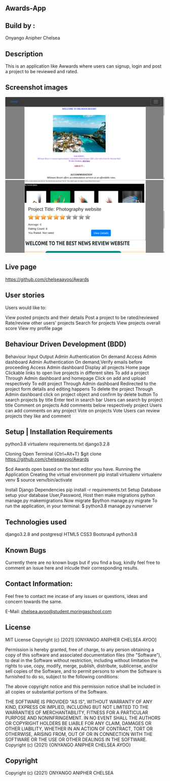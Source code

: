 ## Awards-App
## Build by :
Onyango Anipher Chelsea
## Description
This is an application like Awwards where users can signup, login and post a project to be reviewed and rated.

## Screenshot images
<img src="media/awards.png">
<img src="media/awards2.png">








## Live page
https://github.com/chelseaayoo/Awards

## User stories
Users would like to:

View posted projects and their details
Post a project to be rated/reviewed
Rate/review other users' projects
Search for projects
View projects overall score
View my profile page

## Behaviour Driven Development (BDD)
Behaviour	Input	Output
Admin Authentication	On demand	Access Admin dashboard
Admin Authentication	On demand,Verify emails before proceeding	Access Admin dashboard
Display all projects	Home page	Clickable links to open live projects in different sites
To add a project	Through Admin dashboard and homepage	Click on add and upload respectively
To edit project	Through Admin dashboard	Redirected to the project form details and editing happens
To delete the project	Through Admin dashboard	click on project object and confirm by delete button
To search projects by title	Enter text in search bar	Users can search by project title
Comment on projects	Add comments below respectively project	Users can add comments on any project
Vote on projects	Vote	Users can review projects they like and comment


## Setup | Installation Requirements
python3.8
virtualenv
requirements.txt
django3.2.8

Cloning
Open Terminal {Ctrl+Alt+T}
$git clone https://github.com/chelseaayoo/Awards

$cd Awards
open based on the text editor you have.
Running the Application
Creating the virtual environment
pip install virtualenv 
virtualenv venv
$ source venv/bin/activate

Install Django Dependencies
pip install -r requirements.txt
Setup Database
setup your database User,Password, Host then make migrations
python manage.py makemigrations
Now migrate
$python manage.py migrate
To run the application, in your terminal:
$ python3.8 manage.py runserver

## Technologies used
django3.2.8 and postgresql
HTML5
CSS3
Bootsrap4
python3.8

## Known Bugs
 Currently there are no known bugs but if you find a bug, kindly feel free to comment an issue here and inlcude their corresponding results.

## Contact Information:
Feel free to contact me incase of any issues or questions, ideas and concern towards the same.

E-Mail: chelsea.ayoo@student.moringaschool.com

## License
MIT License Copyright (c) [2021] [ONYANGO ANIPHER CHELSEA AYOO]

Permission is hereby granted, free of charge, to any person obtaining a copy of this software and associated documentation files (the "Software"), to deal in the Software without restriction, including without limitation the rights to use, copy, modify, merge, publish, distribute, sublicense, and/or sell copies of the Software, and to permit persons to whom the Software is furnished to do so, subject to the following conditions:

The above copyright notice and this permission notice shall be included in all copies or substantial portions of the Software.

THE SOFTWARE IS PROVIDED "AS IS", WITHOUT WARRANTY OF ANY KIND, EXPRESS OR IMPLIED, INCLUDING BUT NOT LIMITED TO THE WARRANTIES OF MERCHANTABILITY, FITNESS FOR A PARTICULAR PURPOSE AND NONINFRINGEMENT. IN NO EVENT SHALL THE AUTHORS OR COPYRIGHT HOLDERS BE LIABLE FOR ANY CLAIM, DAMAGES OR OTHER LIABILITY, WHETHER IN AN ACTION OF CONTRACT, TORT OR OTHERWISE, ARISING FROM, OUT OF OR IN CONNECTION WITH THE SOFTWARE OR THE USE OR OTHER DEALINGS IN THE SOFTWARE. Copyright (c) {2021} {ONYANGO ANIPHER CHELSEA AYOO}


## Copyright
Copyright (c) {2021} ONYANGO ANIPHER CHELSEA
